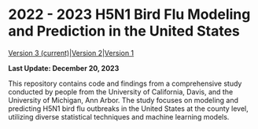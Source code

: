 # 2022 - 2023 H5N1 Bird Flu Modeling and Prediction in the United States

[Version 3 (current)](https://h5n1.gd.edu.kg/)|[Version 2](https://h5n1.gd.edu.kg/version2/)|[Version 1](https://h5n1.gd.edu.kg/version1/)

**Last Update: December 20, 2023**

This repository contains code and findings from a comprehensive study conducted by people from the 
University of California, Davis, and the University of Michigan, Ann Arbor. The study focuses on modeling 
and predicting H5N1 bird flu outbreaks in the United States at the county level, utilizing diverse statistical 
techniques and machine learning models.

